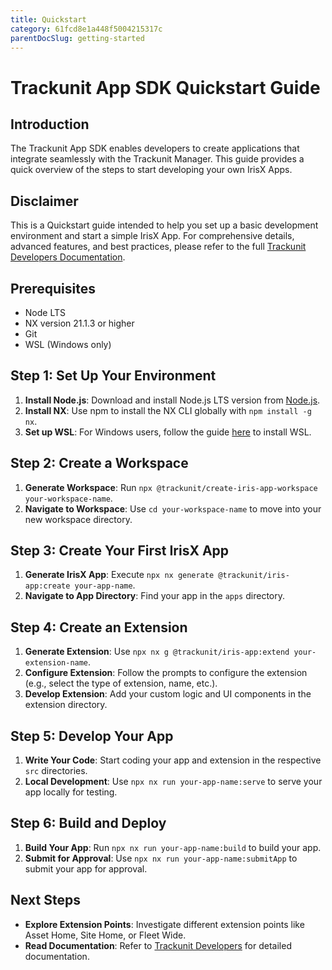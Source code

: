 ```yaml
---
title: Quickstart
category: 61fcd8e1a448f5004215317c
parentDocSlug: getting-started
---
```


# Trackunit App SDK Quickstart Guide

## Introduction

The Trackunit App SDK enables developers to create applications that integrate seamlessly with the Trackunit Manager. This guide provides a quick overview of the steps to start developing your own IrisX Apps.

## Disclaimer

This is a Quickstart guide intended to help you set up a basic development environment and start a simple IrisX App. For comprehensive details, advanced features, and best practices, please refer to the full [Trackunit Developers Documentation](https://developers.trackunit.com/docs/introduction).

## Prerequisites

- Node LTS
- NX version 21.1.3 or higher
- Git
- WSL (Windows only)

## Step 1: Set Up Your Environment

1. **Install Node.js**: Download and install Node.js LTS version from [Node.js](https://nodejs.org/).
2. **Install NX**: Use npm to install the NX CLI globally with `npm install -g nx`.
3. **Set up WSL**: For Windows users, follow the guide [here](https://docs.microsoft.com/windows/wsl/install) to install WSL.

## Step 2: Create a Workspace

1. **Generate Workspace**: Run `npx @trackunit/create-iris-app-workspace your-workspace-name`.
2. **Navigate to Workspace**: Use `cd your-workspace-name` to move into your new workspace directory.

## Step 3: Create Your First IrisX App

1. **Generate IrisX App**: Execute `npx nx generate @trackunit/iris-app:create your-app-name`.
2. **Navigate to App Directory**: Find your app in the `apps` directory.

## Step 4: Create an Extension

1. **Generate Extension**: Use `npx nx g @trackunit/iris-app:extend your-extension-name`.
2. **Configure Extension**: Follow the prompts to configure the extension (e.g., select the type of extension, name, etc.).
3. **Develop Extension**: Add your custom logic and UI components in the extension directory.

## Step 5: Develop Your App

1. **Write Your Code**: Start coding your app and extension in the respective `src` directories.
2. **Local Development**: Use `npx nx run your-app-name:serve` to serve your app locally for testing.

## Step 6: Build and Deploy

1. **Build Your App**: Run `npx nx run your-app-name:build` to build your app.
2. **Submit for Approval**: Use `npx nx run your-app-name:submitApp` to submit your app for approval.

## Next Steps

- **Explore Extension Points**: Investigate different extension points like Asset Home, Site Home, or Fleet Wide.
- **Read Documentation**: Refer to [Trackunit Developers](https://developers.trackunit.com/docs/) for detailed documentation.
